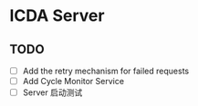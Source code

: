 # ICDA Server

## TODO

- [ ] Add the retry mechanism for failed requests
- [ ] Add Cycle Monitor Service
- [ ] Server 启动测试